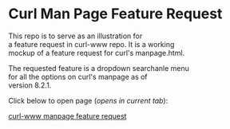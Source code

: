 # Curl Man Page Feature Request

This repo is to serve as an illustration for <br/>
a feature request in curl-www repo. It is a working <br/>
mockup of a feature request for curl's manpage.html. <br/>

The requested feature is a dropdown searchanle menu <br/>
for all the options on curl's manpage as of <br/>
version 8.2.1. <br/>

Click below to open page (*opens in current tab*):

[curl-www manpage feature request](https://isocialpractice.github.io/curl-manpage/)
